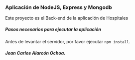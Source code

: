 ### Aplicación de NodeJS, Express y Mongodb ###
Este proyecto es el Back-end de la aplicación de Hospitales

##### Pasos necesarios para ejecutar la aplicación #####
Antes de levantar el servidor, por favor ejecutar `npm install`.

##### Jean Carlos Alarcón Ochoa. #####